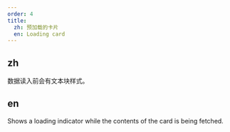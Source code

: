 ```yaml
---
order: 4
title:
  zh: 预加载的卡片
  en: Loading card
---
```


## zh

数据读入前会有文本块样式。

## en

Shows a loading indicator while the contents of the card is being fetched.
